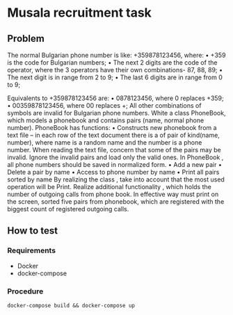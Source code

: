 # Musala recruitment task

## Problem
The normal Bulgarian phone number is like: +359878123456, where:
    • +359 is the code for Bulgarian numbers;
    • The next 2 digits are the code of the operator, where the 3 operators have their own combinations- 87, 88, 89;
    • The next digit is in range from 2 to 9;
    • The last 6 digits are in range from 0 to 9;

Equivalents to +359878123456  are:
    • 0878123456, where 0 replaces +359;
    • 00359878123456, where 00 replaces +;
All other combinations of symbols are invalid for Bulgarian phone numbers.
White a class PhoneBook, which models a phonebook and contains pairs (name, normal phone number). PhoneBook has functions:
    • Constructs new phonebook  from a text file – in each row of the text document there is a  of pair of kind(name, number), where name is a random name and the number is a phone number. When reading the text file, concern that some of the pairs may be invalid. Ignore the invalid pairs and load only the valid ones. In PhoneBook , all phone numbers should be saved in normalized form.
    • Add a new pair
    • Delete a pair by name
    • Access to phone number by name
    • Print all pairs sorted by name
By realizing the class , take into account that the most used operation will be Print.
Realize additional functionality , which holds the number of outgoing calls from phone book.  In effective way must print on the screen, sorted five pairs from phonebook, which are registered with the biggest count of registered outgoing calls.

## How to test
### Requirements
- Docker
- docker-compose

### Procedure
`docker-compose build && docker-compose up`
